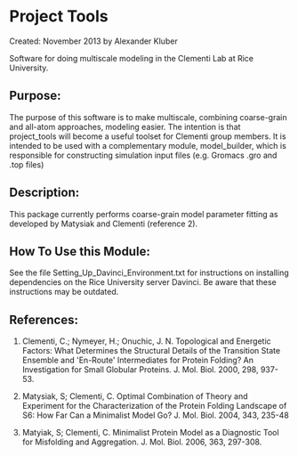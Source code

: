 Project Tools
=============

Created: November 2013 by Alexander Kluber

Software for doing multiscale modeling in the Clementi Lab at Rice University. 

Purpose:
--------

The purpose of this software is to make multiscale, combining coarse-grain and all-atom approaches, modeling easier. The intention is that project_tools will become a useful toolset for Clementi group members. It is intended to be used with a complementary module, model_builder, which is responsible for constructing simulation input files (e.g. Gromacs .gro and .top files)

Description:
------------

This package currently performs coarse-grain model parameter fitting as developed by Matysiak and Clementi (reference 2). 


How To Use this Module:
-----------------------

See the file Setting_Up_Davinci_Environment.txt for instructions on installing dependencies on the Rice University server Davinci. Be aware that these instructions may be outdated.

References:
-----------

1. Clementi, C.; Nymeyer, H.; Onuchic, J. N.  Topological and Energetic Factors: What Determines the Structural Details of the Transition State Ensemble and 'En-Route' Intermediates for Protein Folding? An Investigation for Small Globular Proteins. J. Mol. Biol. 2000, 298, 937-53.

2. Matysiak, S; Clementi, C. Optimal Combination of Theory and Experiment for the Characterization of the Protein Folding Landscape of S6: How Far Can a Minimalist Model Go?  J. Mol. Biol. 2004, 343, 235-48 

3. Matyiak, S; Clementi, C. Minimalist Protein Model as a Diagnostic Tool for Misfolding and Aggregation. J. Mol. Biol.  2006, 363, 297-308.
